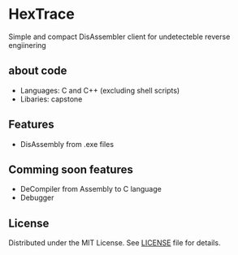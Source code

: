 # HexTrace
Simple and compact DisAssembler client for undetecteble reverse engiinering

## about code
- Languages: C and C++ (excluding shell scripts)
- Libaries: capstone

## Features
- DisAssembly from .exe files

## Comming soon features
- DeCompiler from Assembly to C language 
- Debugger

## License

Distributed under the MIT License. See [LICENSE](LICENSE) file for details.
